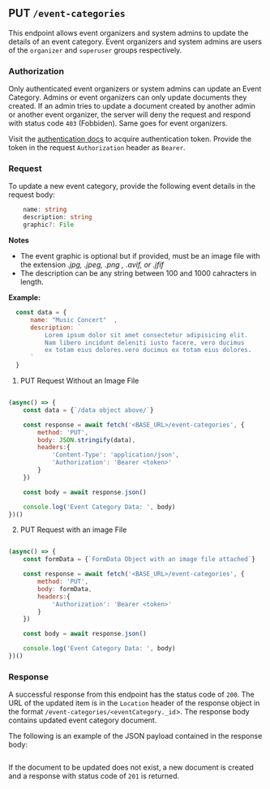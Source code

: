 ## PUT `/event-categories`

This endpoint allows event organizers and system admins to update the details of an event category. Event organizers and system admins are users of the `organizer` and `superuser` groups respectively.

### Authorization
Only authenticated event organizers or system admins can update an Event Category. Admins or event organizers can only update documents they created. If an admin tries to update a document created by another admin or another event organizer, the server will deny the request and respond with status code `403` (Fobbiden). Same goes for event organizers.

Visit the [authentication docs](../../../authentication/authentication.md) to acquire authentication token. Provide the token in the request `Authorization` header as `Bearer`.

### Request
To update a new event category, provide the following event details in the request body:

```typescript
    name: string
    description: string
    graphic?: File
```


**Notes**
- The event graphic is optional but if provided, must be an image file with the extension *.jpg, .jpeg, .png , .avif, or .jfif*
- The description can be any string between 100 and 1000 cahracters in length.

**Example:**

  ```javascript
    const data = {
        name: "Music Concert"  ,
        description: `
            Lorem ipsum dolor sit amet consectetur adipisicing elit. 
            Nam libero incidunt deleniti iusto facere, vero ducimus 
            ex totam eius dolores.vero ducimus ex totam eius dolores.
        `
    }
```

1. PUT Request Without an Image File

```javascript

(async() => {
    const data = {`/data object above/`}

    const response = await fetch('<BASE_URL>/event-categories', {
        method: 'PUT',
        body: JSON.stringify(data),
        headers:{
            'Content-Type': 'application/json',
            'Authorization': 'Bearer <token>'
        }
    })

    const body = await response.json()

    console.log('Event Category Data: ', body)
})()
```

2. PUT Request with an image File

```javascript

(async() => {
    const formData = {`FormData Object with an image file attached`}

    const response = await fetch('<BASE_URL>/event-categories', {
        method: 'PUT',
        body: formData,
        headers:{
            'Authorization': 'Bearer <token>'
        }
    })

    const body = await response.json()

    console.log('Event Category Data: ', body)
})()
```

### Response

A successful response from this endpoint has the status code of `200`. The URL of the updated item is in the `Location` header of the response object in the format `/event-categories/<eventCategory._id`>. The response body contains updated event category document. 

The following is an example of the JSON payload contained in the response body:

```json

```

If the document to be updated does not exist, a new document is created and a response with status code of `201` is returned.